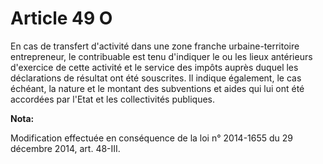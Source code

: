 # Article 49 O

En cas de transfert d'activité dans une  zone franche urbaine-territoire entrepreneur, le contribuable est tenu d'indiquer le
ou les lieux antérieurs d'exercice de cette activité et le service des impôts auprès duquel les déclarations de résultat ont
été souscrites. Il indique également, le cas échéant, la nature et le montant des subventions et aides qui lui ont été
accordées par l'Etat et les collectivités publiques.

**Nota:**

Modification effectuée en conséquence de la loi n° 2014-1655 du 29 décembre 2014, art. 48-III.

